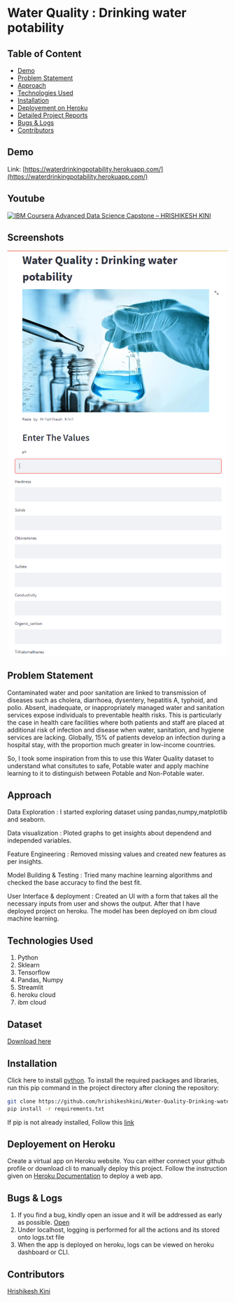 # Water Quality : Drinking water potability

## Table of Content
  * [Demo](#demo)
  * [Problem Statement](#problem-statement)
  * [Approach](#approach)
  * [Technologies Used](#technologies-used)
  * [Installation](#installation)
  * [Deployement on Heroku](#deployement-on-heroku)
  * [Detailed Project Reports](#detailed-project-reports)
  * [Bugs & Logs](#bugs--logs)
  * [Contributors](#contributors)

## Demo
Link: [https://waterdrinkingpotability.herokuapp.com/](https://waterdrinkingpotability.herokuapp.com/)

## Youtube
[![IBM Coursera Advanced Data Science Capstone – HRISHIKESH KINI](http://img.youtube.com/vi/9fGcEExGdQQ/0.jpg)](http://www.youtube.com/watch?v=9fGcEExGdQQ "IBM Coursera Advanced Data Science Capstone – HRISHIKESH KINI")

## Screenshots
![Screenshot](Capture.PNG)
![Screenshot](Capture2.PNG)


## Problem Statement
Contaminated water and poor sanitation are linked to transmission of diseases such as cholera, diarrhoea, dysentery, hepatitis A, typhoid, and polio. Absent, inadequate, or inappropriately managed water and sanitation services expose individuals to preventable health risks. This is particularly the case in health care facilities where both patients and staff are placed at additional risk of infection and disease when water, sanitation, and hygiene services are lacking. Globally, 15% of patients develop an infection during a hospital stay, with the proportion much greater in low-income countries.

So, I took some inspiration from this to use this Water Quality dataset to understand what consitutes to safe, Potable water and apply machine learning to it to distinguish between Potable and Non-Potable water.

## Approach
Data Exploration : I started exploring dataset using pandas,numpy,matplotlib and seaborn.

Data visualization : Ploted graphs to get insights about dependend and independed variables.

Feature Engineering : Removed missing values and created new features as per insights.

Model Building & Testing : Tried many machine learning algorithms and checked the base accuracy to find the best fit.

User Interface & deployment :  Created an UI with a form that takes all the necessary inputs from user and shows the output.
                          After that I have deployed project on heroku. The model has been deployed on ibm cloud machine learning.
## Technologies Used
 
   1. Python 
   2. Sklearn
   3. Tensorflow
   4. Pandas, Numpy 
   5. Streamlit
   6. heroku cloud
   7. ibm cloud

## Dataset
[Download here](https://www.kaggle.com/adityakadiwal/water-potability/download)

## Installation
Click here to install [python](https://www.python.org/downloads/). To install the required packages and libraries, run this pip command in the project directory after cloning the repository:
```bash
git clone https://github.com/hrishikeshkini/Water-Quality-Drinking-water-potability.git
pip install -r requirements.txt
```
If pip is not already installed, Follow this [link](https://pip.pypa.io/en/stable/installation/)

## Deployement on Heroku
Create a virtual app on Heroku website. You can either connect your github profile or download cli to manually deploy this project.
Follow the instruction given on [Heroku Documentation](https://devcenter.heroku.com/articles/getting-started-with-python) to deploy a web app.

## Bugs & Logs

1. If you find a bug, kindly open an issue and it will be addressed as early as possible. [Open](https://github.com/hrishikeshkini/Water-Quality-Drinking-water-potability/issues)
2. Under localhost, logging is performed for all the actions and its stored onto logs.txt file
3. When the app is deployed on heroku, logs can be viewed on  heroku dashboard or CLI.

## Contributors
  [Hrishikesh Kini](https://github.com/hrishikeshkini)
